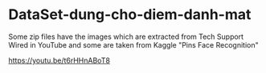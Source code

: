 # DataSet-dung-cho-diem-danh-mat
Some zip files have the images which are extracted from Tech Support Wired in YouTube and some are taken from Kaggle "Pins Face Recognition"


https://youtu.be/t6rHHnABoT8
